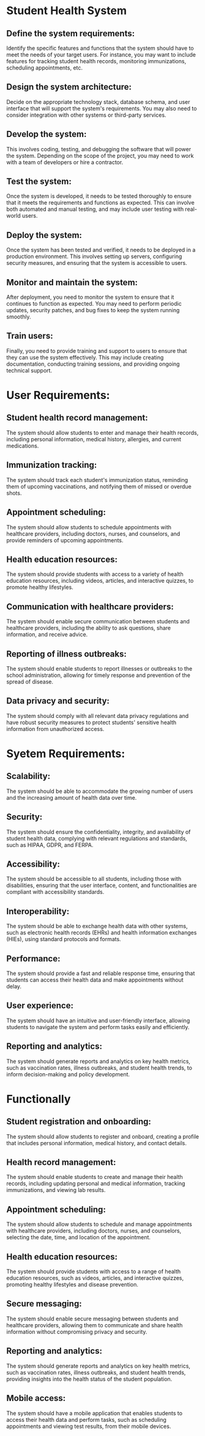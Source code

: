 # Student Health System
## Define the system requirements: 
Identify the specific features and functions that the system should have to meet the needs of your target users. For instance, you may want to include features for tracking student health records, monitoring immunizations, scheduling appointments, etc.

## Design the system architecture: 
Decide on the appropriate technology stack, database schema, and user interface that will support the system's requirements. You may also need to consider integration with other systems or third-party services.

## Develop the system: 
This involves coding, testing, and debugging the software that will power the system. Depending on the scope of the project, you may need to work with a team of developers or hire a contractor.

## Test the system: 
Once the system is developed, it needs to be tested thoroughly to ensure that it meets the requirements and functions as expected. This can involve both automated and manual testing, and may include user testing with real-world users.

## Deploy the system: 
Once the system has been tested and verified, it needs to be deployed in a production environment. This involves setting up servers, configuring security measures, and ensuring that the system is accessible to users.

## Monitor and maintain the system: 
After deployment, you need to monitor the system to ensure that it continues to function as expected. You may need to perform periodic updates, security patches, and bug fixes to keep the system running smoothly.

## Train users:
Finally, you need to provide training and support to users to ensure that they can use the system effectively. This may include creating documentation, conducting training sessions, and providing ongoing technical support.

# User Requirements:
## Student health record management: 
The system should allow students to enter and manage their health records, including personal information, medical history, allergies, and current medications.

## Immunization tracking: 
The system should track each student's immunization status, reminding them of upcoming vaccinations, and notifying them of missed or overdue shots.

## Appointment scheduling: 
The system should allow students to schedule appointments with healthcare providers, including doctors, nurses, and counselors, and provide reminders of upcoming appointments.

## Health education resources: 
The system should provide students with access to a variety of health education resources, including videos, articles, and interactive quizzes, to promote healthy lifestyles.

## Communication with healthcare providers: 
The system should enable secure communication between students and healthcare providers, including the ability to ask questions, share information, and receive advice.

## Reporting of illness outbreaks: 
The system should enable students to report illnesses or outbreaks to the school administration, allowing for timely response and prevention of the spread of disease.

## Data privacy and security: 
The system should comply with all relevant data privacy regulations and have robust security measures to protect students' sensitive health information from unauthorized access.

# Syetem Requirements:
## Scalability: 
The system should be able to accommodate the growing number of users and the increasing amount of health data over time.

## Security: 
The system should ensure the confidentiality, integrity, and availability of student health data, complying with relevant regulations and standards, such as HIPAA, GDPR, and FERPA.

## Accessibility:
The system should be accessible to all students, including those with disabilities, ensuring that the user interface, content, and functionalities are compliant with accessibility standards.

## Interoperability:
The system should be able to exchange health data with other systems, such as electronic health records (EHRs) and health information exchanges (HIEs), using standard protocols and formats.

## Performance:
The system should provide a fast and reliable response time, ensuring that students can access their health data and make appointments without delay.

## User experience:
The system should have an intuitive and user-friendly interface, allowing students to navigate the system and perform tasks easily and efficiently.

## Reporting and analytics:
The system should generate reports and analytics on key health metrics, such as vaccination rates, illness outbreaks, and student health trends, to inform decision-making and policy development.

# Functionally

## Student registration and onboarding: 
The system should allow students to register and onboard, creating a profile that includes personal information, medical history, and contact details.

## Health record management:
The system should enable students to create and manage their health records, including updating personal and medical information, tracking immunizations, and viewing lab results.

## Appointment scheduling: 
The system should allow students to schedule and manage appointments with healthcare providers, including doctors, nurses, and counselors, selecting the date, time, and location of the appointment.

## Health education resources:
The system should provide students with access to a range of health education resources, such as videos, articles, and interactive quizzes, promoting healthy lifestyles and disease prevention.

## Secure messaging:
The system should enable secure messaging between students and healthcare providers, allowing them to communicate and share health information without compromising privacy and security.

## Reporting and analytics: 
The system should generate reports and analytics on key health metrics, such as vaccination rates, illness outbreaks, and student health trends, providing insights into the health status of the student population.

## Mobile access: 
The system should have a mobile application that enables students to access their health data and perform tasks, such as scheduling appointments and viewing test results, from their mobile devices.
